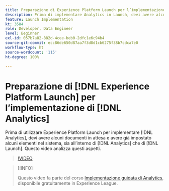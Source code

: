 ```yaml
---
title: Preparazione di Experience Platform Launch per l’implementazione di Analytics
description: Prima di implementare Analytics in Launch, devi avere alcuni documenti in attesa e aver impostato alcuni elementi nel sistema, sia all’interno di Analytics che di Launch. Questo video analizza questi aspetti.
feature: Launch Implementation
kt: 3584
role: Developer, Data Engineer
level: Beginner
exl-id: 057b7a82-882d-4cee-beb0-2dfc1e6c94b4
source-git-commit: ecc86de650d87aa7f3d8d1cb6275f38b7cdca7e0
workflow-type: ht
source-wordcount: '115'
ht-degree: 100%

---
```


# Preparazione di [!DNL Experience Platform Launch] per l’implementazione di [!DNL Analytics]

Prima di utilizzare Experience Platform Launch per implementare [!DNL Analytics], devi avere alcuni documenti in attesa e avere già impostato alcuni elementi nel sistema, sia all’interno di [!DNL Analytics] che di [!DNL Launch]. Questo video analizza questi aspetti.

>[!VIDEO](https://video.tv.adobe.com/v/28752/?quality=12&learn=on)

>[!INFO]
>
> Questo video fa parte del corso [Implementazione guidata di Analytics](https://experienceleague.adobe.com/?recommended=Analytics-D-1-2019.1&amp;lang=it), disponibile gratuitamente in Experience League.
